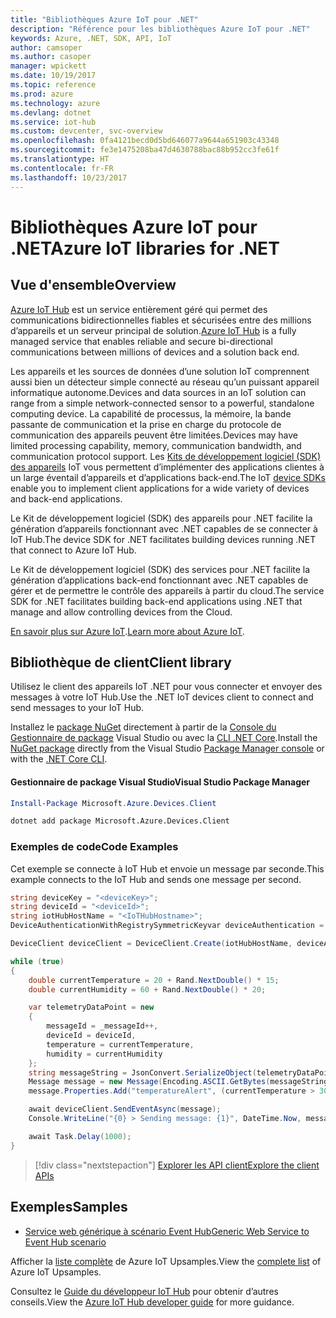 ```yaml
---
title: "Bibliothèques Azure IoT pour .NET"
description: "Référence pour les bibliothèques Azure IoT pour .NET"
keywords: Azure, .NET, SDK, API, IoT
author: camsoper
ms.author: casoper
manager: wpickett
ms.date: 10/19/2017
ms.topic: reference
ms.prod: azure
ms.technology: azure
ms.devlang: dotnet
ms.service: iot-hub
ms.custom: devcenter, svc-overview
ms.openlocfilehash: 0fa4121becd0d5bd646077a9644a651903c43348
ms.sourcegitcommit: fe3e1475208ba47d4630788bac88b952cc3fe61f
ms.translationtype: HT
ms.contentlocale: fr-FR
ms.lasthandoff: 10/23/2017
---
```

# <a name="azure-iot-libraries-for-net"></a><span data-ttu-id="1fe78-104">Bibliothèques Azure IoT pour .NET</span><span class="sxs-lookup"><span data-stu-id="1fe78-104">Azure IoT libraries for .NET</span></span>

## <a name="overview"></a><span data-ttu-id="1fe78-105">Vue d'ensemble</span><span class="sxs-lookup"><span data-stu-id="1fe78-105">Overview</span></span>

<span data-ttu-id="1fe78-106">[Azure IoT Hub](https://azure.microsoft.com/services/iot-hub/) est un service entièrement géré qui permet des communications bidirectionnelles fiables et sécurisées entre des millions d’appareils et un serveur principal de solution.</span><span class="sxs-lookup"><span data-stu-id="1fe78-106">[Azure IoT Hub](https://azure.microsoft.com/services/iot-hub/) is a fully managed service that enables reliable and secure bi-directional communications between millions of devices and a solution back end.</span></span>

<span data-ttu-id="1fe78-107">Les appareils et les sources de données d’une solution IoT comprennent aussi bien un détecteur simple connecté au réseau qu’un puissant appareil informatique autonome.</span><span class="sxs-lookup"><span data-stu-id="1fe78-107">Devices and data sources in an IoT solution can range from a simple network-connected sensor to a powerful, standalone computing device.</span></span> <span data-ttu-id="1fe78-108">La capabilité de processus, la mémoire, la bande passante de communication et la prise en charge du protocole de communication des appareils peuvent être limitées.</span><span class="sxs-lookup"><span data-stu-id="1fe78-108">Devices may have limited processing capability, memory, communication bandwidth, and communication protocol support.</span></span> <span data-ttu-id="1fe78-109">Les [Kits de développement logiciel (SDK) des appareils](https://docs.microsoft.com/azure/iot-hub/iot-hub-devguide-sdks) IoT vous permettent d’implémenter des applications clientes à un large éventail d’appareils et d’applications back-end.</span><span class="sxs-lookup"><span data-stu-id="1fe78-109">The IoT [device SDKs](https://docs.microsoft.com/azure/iot-hub/iot-hub-devguide-sdks) enable you to implement client applications for a wide variety of devices and back-end applications.</span></span>

<span data-ttu-id="1fe78-110">Le Kit de développement logiciel (SDK) des appareils pour .NET facilite la génération d’appareils fonctionnant avec .NET capables de se connecter à IoT Hub.</span><span class="sxs-lookup"><span data-stu-id="1fe78-110">The device SDK for .NET facilitates building devices running .NET that connect to Azure IoT Hub.</span></span>

<span data-ttu-id="1fe78-111">Le Kit de développement logiciel (SDK) des services pour .NET facilite la génération d’applications back-end fonctionnant avec .NET capables de gérer et de permettre le contrôle des appareils à partir du cloud.</span><span class="sxs-lookup"><span data-stu-id="1fe78-111">The service SDK for .NET facilitates building back-end applications using .NET that manage and allow controlling devices from the Cloud.</span></span>

<span data-ttu-id="1fe78-112">[En savoir plus sur Azure IoT](https://docs.microsoft.com/azure/iot-hub/).</span><span class="sxs-lookup"><span data-stu-id="1fe78-112">[Learn more about Azure IoT](https://docs.microsoft.com/azure/iot-hub/).</span></span>


## <a name="client-library"></a><span data-ttu-id="1fe78-113">Bibliothèque de client</span><span class="sxs-lookup"><span data-stu-id="1fe78-113">Client library</span></span>

<span data-ttu-id="1fe78-114">Utilisez le client des appareils IoT .NET pour vous connecter et envoyer des messages à votre IoT Hub.</span><span class="sxs-lookup"><span data-stu-id="1fe78-114">Use the .NET IoT devices client to connect and send messages to your IoT Hub.</span></span>

<span data-ttu-id="1fe78-115">Installez le [package NuGet]( https://www.nuget.org/packages/Microsoft.Azure.Devices.Client) directement à partir de la [Console du Gestionnaire de package][PackageManager] Visual Studio ou avec la [CLI .NET Core][DotNetCLI].</span><span class="sxs-lookup"><span data-stu-id="1fe78-115">Install the [NuGet package]( https://www.nuget.org/packages/Microsoft.Azure.Devices.Client) directly from the Visual Studio [Package Manager console][PackageManager] or with the [.NET Core CLI][DotNetCLI].</span></span>

#### <a name="visual-studio-package-manager"></a><span data-ttu-id="1fe78-116">Gestionnaire de package Visual Studio</span><span class="sxs-lookup"><span data-stu-id="1fe78-116">Visual Studio Package Manager</span></span>

```powershell
Install-Package Microsoft.Azure.Devices.Client
```

```bash
dotnet add package Microsoft.Azure.Devices.Client
```
### <a name="code-examples"></a><span data-ttu-id="1fe78-117">Exemples de code</span><span class="sxs-lookup"><span data-stu-id="1fe78-117">Code Examples</span></span> 

<span data-ttu-id="1fe78-118">Cet exemple se connecte à IoT Hub et envoie un message par seconde.</span><span class="sxs-lookup"><span data-stu-id="1fe78-118">This example connects to the IoT Hub and sends one message per second.</span></span>

```csharp
string deviceKey = "<deviceKey>";
string deviceId = "<deviceId>";
string iotHubHostName = "<IoTHubHostname>";
DeviceAuthenticationWithRegistrySymmetricKeyvar deviceAuthentication = new DeviceAuthenticationWithRegistrySymmetricKey(deviceId, deviceKey);

DeviceClient deviceClient = DeviceClient.Create(iotHubHostName, deviceAuthentication, TransportType.Mqtt);

while (true)
{
    double currentTemperature = 20 + Rand.NextDouble() * 15;
    double currentHumidity = 60 + Rand.NextDouble() * 20;

    var telemetryDataPoint = new
    {
        messageId = _messageId++,
        deviceId = deviceId,
        temperature = currentTemperature,
        humidity = currentHumidity
    };
    string messageString = JsonConvert.SerializeObject(telemetryDataPoint);
    Message message = new Message(Encoding.ASCII.GetBytes(messageString));
    message.Properties.Add("temperatureAlert", (currentTemperature > 30) ? "true" : "false");

    await deviceClient.SendEventAsync(message);
    Console.WriteLine("{0} > Sending message: {1}", DateTime.Now, messageString);

    await Task.Delay(1000);
}
```


> [!div class="nextstepaction"]
> [<span data-ttu-id="1fe78-119">Explorer les API client</span><span class="sxs-lookup"><span data-stu-id="1fe78-119">Explore the client APIs</span></span>](/dotnet/api/overview/azure/iot/client)

## <a name="samples"></a><span data-ttu-id="1fe78-120">Exemples</span><span class="sxs-lookup"><span data-stu-id="1fe78-120">Samples</span></span>

- [<span data-ttu-id="1fe78-121">Service web générique à scénario Event Hub</span><span class="sxs-lookup"><span data-stu-id="1fe78-121">Generic Web Service to Event Hub scenario</span></span>](https://azure.microsoft.com/resources/samples/event-hubs-dotnet-importfromweb/)

<span data-ttu-id="1fe78-122">Afficher la [liste complète](https://azure.microsoft.com/resources/samples/?platform=dotnet&service=iot-hub) de Azure IoT Upsamples.</span><span class="sxs-lookup"><span data-stu-id="1fe78-122">View the [complete list](https://azure.microsoft.com/resources/samples/?platform=dotnet&service=iot-hub) of Azure IoT Upsamples.</span></span>

<span data-ttu-id="1fe78-123">Consultez le [Guide du développeur IoT Hub](https://docs.microsoft.com/azure/iot-hub/iot-hub-devguide) pour obtenir d’autres conseils.</span><span class="sxs-lookup"><span data-stu-id="1fe78-123">View the [Azure IoT Hub developer guide](https://docs.microsoft.com/azure/iot-hub/iot-hub-devguide) for more guidance.</span></span>

[PackageManager]: https://docs.microsoft.com/nuget/tools/package-manager-console
[DotNetCLI]: https://docs.microsoft.com/dotnet/core/tools/dotnet-add-package
